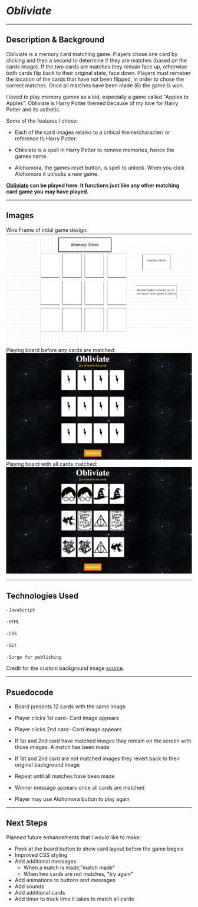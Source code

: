 # **_Obliviate_**
_____

## Description & Background 
Obliviate is a memory card matching game. Players chose one card by clicking and then a second to determine if they are matches (based on the cards image). If the two cards are matches they remain face up, otherwise both cards flip back to their original state, face down. Players must remeber the location of the cards that have not been flipped, in order to chose the correct matches. Once all matches have been made (6) the game is won.

I loved to play memory games as a kid, especially a game called "Apples to Apples". Obliviate is Harry Potter themed because of my love for Harry Potter and its asthetic. 

Some of the features I chose: 

- Each of the card images relates to a critical theme/character/ or reference to Harry Potter. 

- Obliviate is a spell in Harry Potter to remove memories, hence the games name. 

- Alohomora, the games reset button, is spell to unlock. When you click Alohomora it unlocks a new game.

**[Obliviate](https://unit1-memorygame-darby.surge.sh/) can be played here. It functions just like any other matching card game you may have played.**

___

## Images
Wire Frame of intial game design:
![Wire Frame](/images/hp/wireframe.png)
Playing board before any cards are matched:
![Initial Board](/images/hp/UnmatchedBoard.png)
Playing board with all cards matched:
![MatchedBoard](/images/hp/MatchedBoard.png)


___


## Technologies Used

    -JavaScript

    -HTML

    -CSS

    -Git

    -Surge for publishing 
 


Credit for the
custom background image [source](https://www.wallpaperflare.com/white-and-black-starry-night-wallpaper-space-stars-star-space-wallpaper-syvkr). 

___

## Psuedocode
    
- Board presents 12 cards with the same image 
- Player clicks 1st card- Card image appears
- Player clicks 2nd card- Card image appears
  
-  If 1st and 2nd card have matched images they remain on the screen with those images. A match has been made
-  If 1st and 2nd card are not matched images they revert back to their original background image
-  Repeat until all matches have been made 
-  Winner message appears once all cards are matched
-  Player may use Alohomora button to play again 
   
---
## Next Steps

 Planned future enhancements that I would like to make:
  
 
- Peek at the board button to show card layout before the game begins
- Improved CSS styling
- Add additional messages
  -  When a match is made,"match made" 
  -  When two cards are not matches, "try again"
- Add animations to buttons and messages 
- Add sounds 
- Add additional cards
- Add timer to track time it takes to match all cards 












